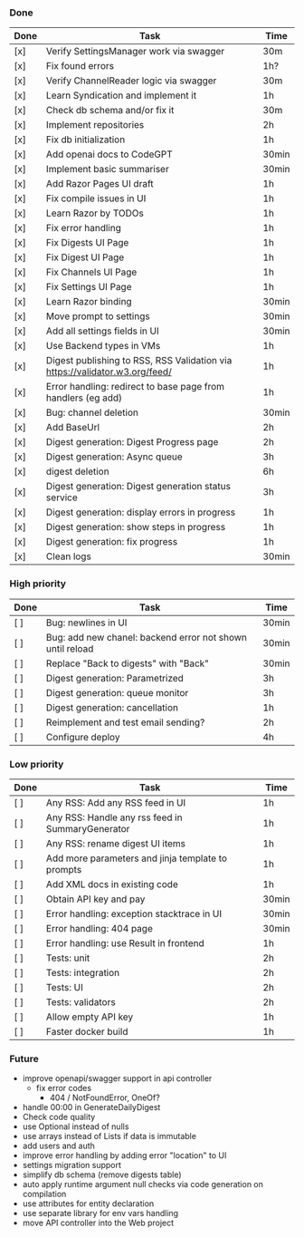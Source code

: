 ### Done

| Done | Task                                                                        | Time  |
|------|-----------------------------------------------------------------------------|-------|
| [x]  | Verify SettingsManager work via swagger                                     | 30m   |
| [x]  | Fix found errors                                                            | 1h?   |
| [x]  | Verify ChannelReader logic via swagger                                      | 30m   |
| [x]  | Learn Syndication and implement it                                          | 1h    |
| [x]  | Check db schema and/or fix it                                               | 30m   |
| [x]  | Implement repositories                                                      | 2h    |
| [x]  | Fix db initialization                                                       | 1h    |
| [x]  | Add openai docs to CodeGPT                                                  | 30min |
| [x]  | Implement basic summariser                                                  | 30min |
| [x]  | Add Razor Pages UI draft                                                    | 1h    |
| [x]  | Fix compile issues in UI                                                    | 1h    |
| [x]  | Learn Razor by TODOs                                                        | 1h    |
| [x]  | Fix error handling                                                          | 1h    |
| [x]  | Fix Digests UI Page                                                         | 1h    |
| [x]  | Fix Digest UI Page                                                          | 1h    |
| [x]  | Fix Channels UI Page                                                        | 1h    |
| [x]  | Fix Settings UI Page                                                        | 1h    |
| [x]  | Learn Razor binding                                                         | 30min |
| [x]  | Move prompt to settings                                                     | 30min |
| [x]  | Add all settings fields in UI                                               | 30min |
| [x]  | Use Backend types in VMs                                                    | 1h    |
| [x]  | Digest publishing to RSS, RSS Validation via https://validator.w3.org/feed/ | 1h    |
| [x]  | Error handling: redirect to base page from handlers (eg add)                | 1h    |
| [x]  | Bug: channel deletion                                                       | 30min |
| [x]  | Add BaseUrl                                                                 | 2h    |
| [x]  | Digest generation: Digest Progress page                                     | 2h    |
| [x]  | Digest generation: Async queue                                              | 3h    |
| [x]  | digest deletion                                                             | 6h    |
| [x]  | Digest generation: Digest generation status service                         | 3h    |
| [x]  | Digest generation: display errors in progress                               | 1h    |
| [x]  | Digest generation: show steps in progress                                   | 1h    |
| [x]  | Digest generation: fix progress                                             | 1h    |
| [x]  | Clean logs                                                                  | 30min |

### High priority

| Done | Task                                                      | Time  |
|------|-----------------------------------------------------------|-------|
| [ ]  | Bug: newlines in UI                                       | 30min |
| [ ]  | Bug: add new chanel: backend error not shown until reload | 30min |
| [ ]  | Replace "Back to digests" with "Back"                     | 30min |
| [ ]  | Digest generation: Parametrized                           | 3h    |
| [ ]  | Digest generation: queue monitor                          | 3h    |
| [ ]  | Digest generation: cancellation                           | 1h    |
| [ ]  | Reimplement and test email sending?                       | 2h    |
| [ ]  | Configure deploy                                          | 4h    |

### Low priority

| Done | Task                                              | Time  |
|------|---------------------------------------------------|-------|
| [ ]  | Any RSS: Add any RSS feed in UI                   | 1h    |
| [ ]  | Any RSS: Handle any rss feed in SummaryGenerator  | 1h    |
| [ ]  | Any RSS: rename digest UI items                   | 1h    |
| [ ]  | Add more parameters and jinja template to prompts | 1h    |
| [ ]  | Add XML docs in existing code                     | 1h    |
| [ ]  | Obtain API key and pay                            | 30min |
| [ ]  | Error handling: exception stacktrace in UI        | 30min |
| [ ]  | Error handling: 404 page                          | 30min |
| [ ]  | Error handling: use Result in frontend            | 1h    |
| [ ]  | Tests: unit                                       | 2h    |
| [ ]  | Tests: integration                                | 2h    |
| [ ]  | Tests: UI                                         | 2h    |
| [ ]  | Tests: validators                                 | 2h    |
| [ ]  | Allow empty API key                               | 1h    |
| [ ]  | Faster docker build                               | 1h    |

### Future

- improve openapi/swagger support in api controller
    - fix error codes
        - 404 / NotFoundError, OneOf?
- handle 00:00 in GenerateDailyDigest
- Check code quality
- use Optional instead of nulls
- use arrays instead of Lists if data is immutable
- add users and auth
- improve error handling by adding error "location" to UI
- settings migration support
- simplify db schema (remove digests table)
- auto apply runtime argument null checks via code generation on compilation
- use attributes for entity declaration
- use separate library for env vars handling
- move API controller into the Web project
